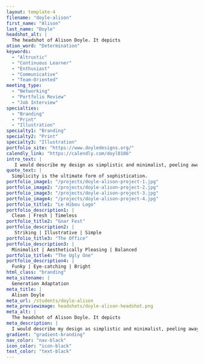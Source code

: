 ```yaml
---
layout: template-4
filename: "doyle-alison" 
first_name: "Alison"
last_name: "Doyle"
headshot_alt: |
  The headshot of Alison Doyle. It depicts
ation_word: "Determination"
keywords:
  - "Altrustic"
  - "Continuous Learner"
  - "Enthusiast"
  - "Communicative"
  - "Team-Oriented"
meeting_type:
  - "Networking"
  - "Portfolio Review"
  - "Job Interview"
specialties:
  - "Branding"
  - "Print"
  - "Illustration"
specialty1: "Branding"
specialty2: "Print"
specialty3: "Illustration"
portfolio_site: "https://www.doyledesigns.org/"
calendly_link: "https://calendly.com/doyl0186"
intro_text: |
   I would describe my design as simplistic and minimalist, peeling away the unecessary layers until you’re left with a raw product that is easily-consumable and well understood. 
quote_text: |
  Simplicity is the ultimate form of sophistication.
portfolio_image1: "/projects/doyle-alison-project-1.jpg"
portfolio_image2: "/projects/doyle-alison-project-2.jpg"
portfolio_image3: "/projects/doyle-alison-project-3.jpg"
portfolio_image4: "/projects/doyle-alison-project-4.jpg"
portfolio_title1: "Le Hibou Logo"
portfolio_description1: |
  Clean | Fresh | Timeless
portfolio_title2: "Gnar Fest"
portfolio_description2: |
   Striking | Illustrative | Simple
portfolio_title3: "The Office"
portfolio_description3: |
  Minimalist | Aesthetically Pleasing | Balanced
portfolio_title4: "The Ugly One"
portfolio_description4: |
  Funky | Eye-catching | Bright
html_class: "branding"
meta_sitename: |
  Generation Adaptation
meta_title: |
  Alison Doyle
meta_url: /students/doyle-alison
meta_previewimage: headshots/doyle-alison-headshot.png
meta_alt: |
  The headshot of Alison Doyle. It depicts
meta_description: |
  I would describe my design as simplistic and minimalist, peeling away the unecessary layers until you’re left with a raw product that is easily-consumable and well understood. 
gradient: "gradient-branding"
nav_color: "nav-black"
icon_color: "icon-black"
text_color: "text-black"
---
```


